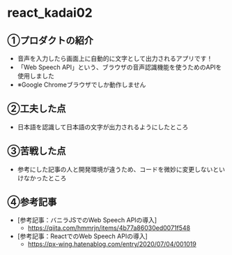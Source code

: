 # react_kadai02

## ①プロダクトの紹介
- 音声を入力したら画面上に自動的に文字として出力されるアプリです！
- 「Web Speech API」という、ブラウザの音声認識機能を使うためのAPIを使用しました
- ※Google Chromeブラウザでしか動作しません

## ②工夫した点
- 日本語を認識して日本語の文字が出力されるようにしたところ

## ③苦戦した点
- 参考にした記事の人と開発環境が違うため、コードを微妙に変更しないといけなかったところ

## ④参考記事
- [参考記事：バニラJSでのWeb Speech APIの導入]
  - https://qiita.com/hmmrjn/items/4b77a86030ed0071f548
- [参考記事：ReactでのWeb Speech APIの導入]
  - https://px-wing.hatenablog.com/entry/2020/07/04/001019
